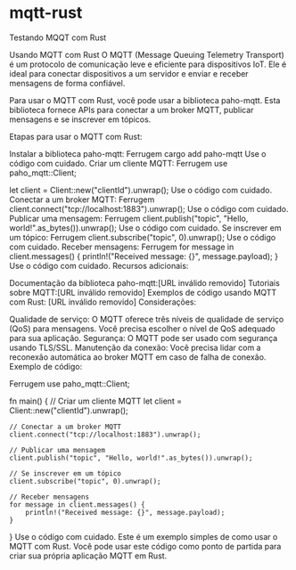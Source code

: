 # mqtt-rust
Testando MQQT com Rust

Usando MQTT com Rust
O MQTT (Message Queuing Telemetry Transport) é um protocolo de comunicação leve e eficiente para dispositivos IoT. Ele é ideal para conectar dispositivos a um servidor e enviar e receber mensagens de forma confiável.

Para usar o MQTT com Rust, você pode usar a biblioteca paho-mqtt. Esta biblioteca fornece APIs para conectar a um broker MQTT, publicar mensagens e se inscrever em tópicos.

Etapas para usar o MQTT com Rust:

Instalar a biblioteca paho-mqtt:
Ferrugem
cargo add paho-mqtt
Use o código com cuidado.
Criar um cliente MQTT:
Ferrugem
use paho_mqtt::Client;

let client = Client::new("clientId").unwrap();
Use o código com cuidado.
Conectar a um broker MQTT:
Ferrugem
client.connect("tcp://localhost:1883").unwrap();
Use o código com cuidado.
Publicar uma mensagem:
Ferrugem
client.publish("topic", "Hello, world!".as_bytes()).unwrap();
Use o código com cuidado.
Se inscrever em um tópico:
Ferrugem
client.subscribe("topic", 0).unwrap();
Use o código com cuidado.
Receber mensagens:
Ferrugem
for message in client.messages() {
    println!("Received message: {}", message.payload);
}
Use o código com cuidado.
Recursos adicionais:

Documentação da biblioteca paho-mqtt:[URL inválido removido]
Tutoriais sobre MQTT:[URL inválido removido]
Exemplos de código usando MQTT com Rust: [URL inválido removido]
Considerações:

Qualidade de serviço: O MQTT oferece três níveis de qualidade de serviço (QoS) para mensagens. Você precisa escolher o nível de QoS adequado para sua aplicação.
Segurança: O MQTT pode ser usado com segurança usando TLS/SSL.
Manutenção da conexão: Você precisa lidar com a reconexão automática ao broker MQTT em caso de falha de conexão.
Exemplo de código:

Ferrugem
use paho_mqtt::Client;

fn main() {
    // Criar um cliente MQTT
    let client = Client::new("clientId").unwrap();

    // Conectar a um broker MQTT
    client.connect("tcp://localhost:1883").unwrap();

    // Publicar uma mensagem
    client.publish("topic", "Hello, world!".as_bytes()).unwrap();

    // Se inscrever em um tópico
    client.subscribe("topic", 0).unwrap();

    // Receber mensagens
    for message in client.messages() {
        println!("Received message: {}", message.payload);
    }
}
Use o código com cuidado.
Este é um exemplo simples de como usar o MQTT com Rust. Você pode usar este código como ponto de partida para criar sua própria aplicação MQTT em Rust.
